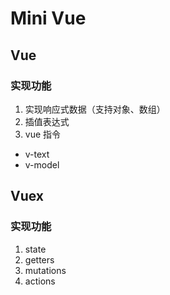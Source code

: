# Mini Vue
## Vue
### 实现功能
1. 实现响应式数据（支持对象、数组）
2. 插值表达式
3. vue 指令
- v-text
- v-model

## Vuex
### 实现功能
1. state
2. getters
3. mutations
4. actions
